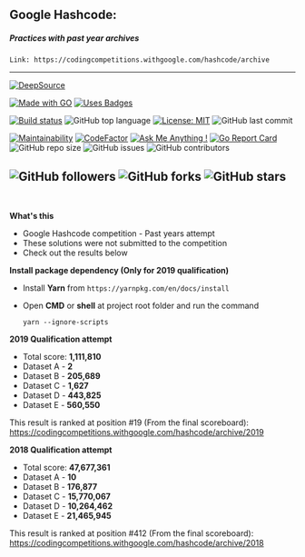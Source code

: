 ## Google Hashcode:
##### Practices with past year archives

`Link: https://codingcompetitions.withgoogle.com/hashcode/archive`

---
[![DeepSource](https://static.deepsource.io/deepsource-badge-light.svg)](https://deepsource.io/gh/ttimt/GoogleHashCode/?ref=repository-badge)

[![Made with GO](https://forthebadge.com/images/badges/made-with-go.svg)](https://golang.org/)
[![Uses Badges](https://forthebadge.com/images/badges/uses-badges.svg)](https://github.com/ttimt/urlshort-gophercises)

[![Build status](https://img.shields.io/appveyor/ci/ttimt/GoogleHashCode/master?style=for-the-badge&logo=appveyor)](https://ci.appveyor.com/project/ttimt/GoogleHashCode/branch/master)
![GitHub top language](https://img.shields.io/github/languages/top/ttimt/GoogleHashCode?style=for-the-badge&logo=go)
[![License: MIT](https://img.shields.io/badge/License-MIT-yellow.svg?style=for-the-badge)](https://opensource.org/licenses/MIT)
![GitHub last commit](https://img.shields.io/github/last-commit/ttimt/GoogleHashCode?style=for-the-badge)

[![Maintainability](https://api.codeclimate.com/v1/badges/f064ea09d456fc6d8194/maintainability)](https://codeclimate.com/github/ttimt/GoogleHashCode/maintainability)
[![CodeFactor](https://www.codefactor.io/repository/github/ttimt/googlehashcode/badge)](https://www.codefactor.io/repository/github/ttimt/googlehashcode)
[![Ask Me Anything !](https://img.shields.io/badge/Ask%20me-anything-1abc9c.svg)](https://linkedin.com/in/timothy0707/)
[![Go Report Card](https://goreportcard.com/badge/github.com/ttimt/GoogleHashCode)](https://goreportcard.com/report/github.com/ttimt/GoogleHashCode)
![GitHub repo size](https://img.shields.io/github/repo-size/ttimt/GoogleHashCode)
![GitHub issues](https://img.shields.io/github/issues/ttimt/GoogleHashCode)
![GitHub contributors](https://img.shields.io/github/contributors/ttimt/GoogleHashCode)

![GitHub followers](https://img.shields.io/github/followers/ttimt?label=Follow&style=social)
![GitHub forks](https://img.shields.io/github/forks/ttimt/GoogleHashCode?style=social)
![GitHub stars](https://img.shields.io/github/stars/ttimt/GoogleHashCode?style=social)
---
<br>

**What's this**
- Google Hashcode competition - Past years attempt
- These solutions were not submitted to the competition
- Check out the results below

**Install package dependency (Only for 2019 qualification)**
- Install **Yarn** from `https://yarnpkg.com/en/docs/install`
- Open **CMD** or **shell** at project root folder and run the command

    `yarn --ignore-scripts`
    
    
**2019 Qualification attempt**
 - Total score: **1,111,810**
 - Dataset A -  **2**
 - Dataset B -  **205,689**
 - Dataset C -  **1,627**
 - Dataset D -  **443,825**
 - Dataset E -  **560,550**
 
 This result is ranked at position #19 (From the final scoreboard):
 https://codingcompetitions.withgoogle.com/hashcode/archive/2019

**2018 Qualification attempt**
 - Total score: **47,677,361**
 - Dataset A -  **10**
 - Dataset B -  **176,877**
 - Dataset C -  **15,770,067**
 - Dataset D -  **10,264,462**
 - Dataset E -  **21,465,945**
 
  This result is ranked at position #412 (From the final scoreboard):
  https://codingcompetitions.withgoogle.com/hashcode/archive/2018